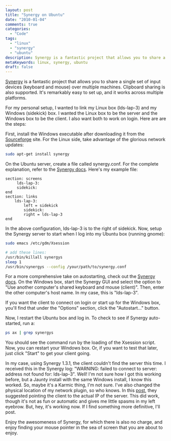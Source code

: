 ```yaml
---
layout: post
title: "Synergy on Ubuntu"
date: "2010-01-04"
comments: true
categories:
  - "Code"
tags:
  - "linux"
  - "synergy"
  - "ubuntu"
description: Synergy is a fantastic project that allows you to share a single set of input devices (keyboa
metaKeywords: linux, synergy, ubuntu
draft: false
---
```


[Synergy](http://synergy2.sourceforge.net/) is a fantastic project that allows you to share a single set of input devices (keyboard and mouse) over multiple machines.  Clipboard sharing is also supported.  It's remarkably easy to set up, and it works across multiple platforms.

<!--more-->

For my personal setup, I wanted to link my Linux box (lds-lap-3) and my Windows (sidekick) box.  I wanted the Linux box to be the server and the Windows box to be the client.  I also want both to work on login.  Here are are the steps:

First, install the Windows executable after downloading it from the <a href="http://sourceforge.net/projects/synergy2/files/">Sourceforge</a> site.  For the Linux side, take advantage of the glorious network updates:

```bash
sudo apt-get install synergy
```

On the Ubuntu server, create a file called synergy.conf.  For the complete explanation, refer to the <a href="http://synergy2.sourceforge.net/running.html">Synergy docs</a>.  Here's my example file:

```text
section: screens
	 lds-lap-3:
	 sidekick:
end
section: links
	lds-lap-3:
		left = sidekick
        sidekick:
		right = lds-lap-3
end
```

In the above configuration, lds-lap-3 is to the right of sidekick.  Now, setup the Synergy server to start when I log into my Ubuntu box (running gnome):

```bash
sudo emacs /etc/gdm/Xsession

# add these lines:
/usr/bin/killall synergys
sleep 1
/usr/bin/synergys --config /your/path/to/synergy.conf
```

For a more comprehensive take on autostarting, check out the <a href="http://synergy2.sourceforge.net/autostart.html">Synergy docs</a>.  On the Windows box, start the Synergy GUI and select the option to "Use another computer's shared keyboard and mouse (client)".  Then, enter the other computer's host name.  In my case, this is "lds-lap-3".

If you want the client to connect on login or start up for the Windows box, you'll find that under the "Options" section, click the "Autostart..." button.  

Now, I restart the Ubuntu box and log in.  To check to see if Synergy auto-started, run a:

```bash
ps ax | grep synergys
```

You should see the command run by the loading of the Xsession script.  Now, you can restart your Windows box.  Or, if you want to test that later, just click "Start" to get your client going.

In my case, using Synergy 1.3.1, the client couldn't find the server this time.  I received this in the Synergy log: "WARNING: failed to connect to server: address not found for: lds-lap-3".  Well!  I'm not sure how I got this working before, but a Jaunty install with the same Windows install, I know this worked.  So, maybe it's a Karmic thing, I'm not sure.  I've also changed the physical location of my network plugin, so who knows.  In this <a href="http://www.linein.org/blog/2007/06/25/synergy-131-warning-failed-to-connect-to-server-time-out/">post</a>, they suggested pointing the client to the actual IP of the server.  This did work, though it's not as fun or automatic and gives me little spasms in my left eyebrow.  But, hey, it's working now.  If I find something more definitive, I'll post.

Enjoy the awesomeness of Synergy, for which there is also no charge, and enjoy finding your mouse pointer in the sea of screen that you are about to enjoy.

  
